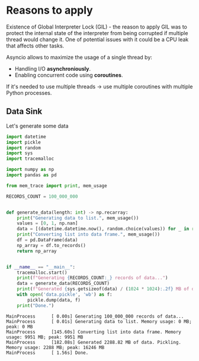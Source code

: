 # Reasons to apply

Existence of Global Interpreter Lock (GIL) - the reason to apply GIL was to protect the internal state of the interpreter from being corrupted if multiple thread would change it.
One of potential issues with it could be a CPU leak that affects other tasks.
<!--- TODO: example -->

Asyncio allows to maximize the usage of a single thread by:
- Handling I/O **asynchroniously**.
- Enabling concurrent code using **coroutines**.

If it's needed to use multiple threads -> use multiple coroutines with multiple Python processes.

## Data Sink

Let's generate some data
```python
import datetime
import pickle
import random
import sys
import tracemalloc

import numpy as np
import pandas as pd

from mem_trace import print, mem_usage

RECORDS_COUNT = 100_000_000


def generate_data(length: int) -> np.recarray:
    print("Generating data to list.", mem_usage())
    values = [0, 1, np.nan]
    data = [(datetime.datetime.now(), random.choice(values)) for _ in range(length)]
    print("Converting list into data frame.", mem_usage())
    df = pd.DataFrame(data)
    np_array = df.to_records()
    return np_array


if __name__ == "__main__":
    tracemalloc.start()
    print(f"Generating {RECORDS_COUNT:_} records of data...")
    data = generate_data(RECORDS_COUNT)
    print(f"Generated {sys.getsizeof(data) / (1024 * 1024):.2f} MB of data. Pickling.", mem_usage())
    with open('data.pickle', 'wb') as f:
        pickle.dump(data, f)
    print("Done.")

```

```text
MainProcess      [ 0.00s] Generating 100_000_000 records of data...
MainProcess      [ 0.01s] Generating data to list. Memory usage: 0 MB; peak: 0 MB
MainProcess      [145.60s] Converting list into data frame. Memory usage: 9951 MB; peak: 9951 MB
MainProcess      [182.08s] Generated 2288.82 MB of data. Pickling. Memory usage: 2288 MB; peak: 16246 MB
MainProcess      [ 1.56s] Done.
```
